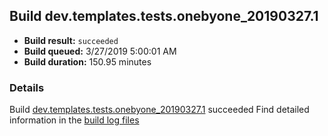 ## Build dev.templates.tests.onebyone_20190327.1
- **Build result:** `succeeded`
- **Build queued:** 3/27/2019 5:00:01 AM
- **Build duration:** 150.95 minutes
### Details
Build [dev.templates.tests.onebyone_20190327.1](https://winappstudio.visualstudio.com/web/build.aspx?pcguid=a4ef43be-68ce-4195-a619-079b4d9834c2&builduri=vstfs%3a%2f%2f%2fBuild%2fBuild%2f27380) succeeded
Find detailed information in the [build log files](https://uwpctdiags.blob.core.windows.net/buildlogs/dev.templates.tests.onebyone_20190327.1_logs.zip)
